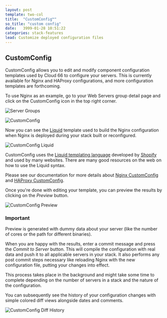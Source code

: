 ```yaml
---
layout: post
template: two-col
title:  "CustomConfig™"
so_title: "custom config"
date:   3999-01-28 10:51:22
categories: stack-features
lead: Customize deployed configuration files
---
```


## CustomConfig

CustomConfig allows you to edit and modify component configuration templates used by Cloud 66 to configure your servers. This is currently available for Nginx and HAProxy configurations, and more configuration templates are forthcoming.

To use Nginx as an example, go to your Web Servers group detail page and click on the CustomConfig icon in the top right corner.

![Server Groups](http://cdn.cloud66.com/images/help/server_group.png)

![CustomConfig](http://cdn.cloud66.com/images/help/custom_config.png)

Now you can see the [Liquid](http://liquidmarkup.org/) template used to build the Nginx configuration when Nginx is deployed during your stack built or reconfigured.

![CustomConfig Liquid](http://cdn.cloud66.com/images/help/custom_config_liquid.png)

CustomConfig uses the [Liquid templating language](http://liquidmarkup.org/) developed by [Shopify](http://www.shopify.com/) and used by many websites. There are many good resources on the web on how to use the Liquid syntax. 

Please see our documentation for more details about [Nginx CustomConfig](/how-to/nginx-customconfig.html) and [HAProxy CustomConfig](/how-to/haproxy-customconfig.html).

Once you're done with editing your template, you can preview the results by clicking on the <i>Preview</i> button.

![CustomConfig Preview](http://cdn.cloud66.com/images/help/custom_config_preview.png)

<div class="notice">
    <h3>Important</h3>
    <p>Preview is generated with dummy data about your server (like the number of cores or the path for different binaries).</p>
</div>

When you are happy with the results, enter a commit message and press the <i>Commit to Server</i> button. This will compile the configuration with real data and push it to all applicable servers in your stack. It also performs any post commit steps necessary like reloading Nginx with the new configuration file, putting your changes into effect.

This process takes place in the background and might take some time to complete depending on the number of servers in a stack and the nature of the configuration.

You can subsequently see the history of your configuration changes with simple colored diff views alongside dates and comments.

![CustomConfig Diff History](http://cdn.cloud66.com/images/help/cusom_config_diff.png)